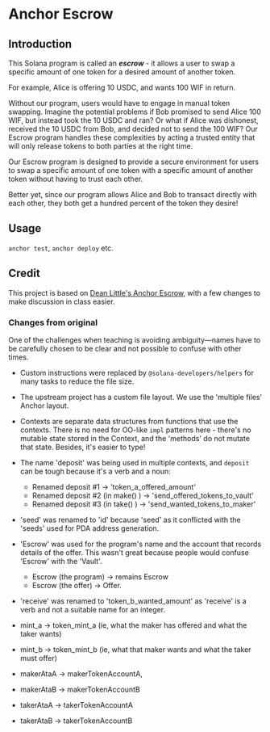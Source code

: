 # Anchor Escrow

## Introduction

This Solana program is called an **_escrow_** - it allows a user to swap a specific amount of one token for a desired amount of another token.

For example, Alice is offering 10 USDC, and wants 100 WIF in return.

Without our program, users would have to engage in manual token swapping. Imagine the potential problems if Bob promised to send Alice 100 WIF, but instead took the 10 USDC and ran? Or what if Alice was dishonest, received the 10 USDC from Bob, and decided not to send the 100 WIF? Our Escrow program handles these complexities by acting a trusted entity that will only release tokens to both parties at the right time.

Our Escrow program is designed to provide a secure environment for users to swap a specific amount of one token with a specific amount of another token without having to trust each other.

Better yet, since our program allows Alice and Bob to transact directly with each other, they both get a hundred percent of the token they desire!

## Usage

`anchor test`, `anchor deploy` etc.

## Credit

This project is based on [Dean Little's Anchor Escrow,](https://github.com/deanmlittle/anchor-escrow-2024) with a few changes to make discussion in class easier.

### Changes from original

One of the challenges when teaching is avoiding ambiguity—names have to be carefully chosen to be clear and not possible to confuse with other times.

- Custom instructions were replaced by `@solana-developers/helpers` for many tasks to reduce the file size.
- The upstream project has a custom file layout. We use the 'multiple files' Anchor layout.
- Contexts are separate data structures from functions that use the contexts. There is no need for OO-like `impl` patterns here - there's no mutable state stored in the Context, and the 'methods' do not mutate that state. Besides, it's easier to type!
- The name 'deposit' was being used in multiple contexts, and `deposit` can be tough because it's a verb and a noun:

  - Renamed deposit #1 -> 'token_a_offered_amount'
  - Renamed deposit #2 (in make() ) -> 'send_offered_tokens_to_vault'
  - Renamed deposit #3 (in take() ) -> 'send_wanted_tokens_to_maker'

- 'seed' was renamed to 'id' because 'seed' as it conflicted with the 'seeds' used for PDA address generation.
- 'Escrow' was used for the program's name and the account that records details of the offer. This wasn't great because people would confuse 'Escrow' with the 'Vault'.

  - Escrow (the program) -> remains Escrow
  - Escrow (the offer) -> Offer.

- 'receive' was renamed to 'token_b_wanted_amount' as 'receive' is a verb and not a suitable name for an integer.
- mint_a -> token_mint_a (ie, what the maker has offered and what the taker wants)
- mint_b -> token_mint_b (ie, what that maker wants and what the taker must offer)
- makerAtaA -> makerTokenAccountA,
- makerAtaB -> makerTokenAccountB
- takerAtaA -> takerTokenAccountA
- takerAtaB -> takerTokenAccountB
